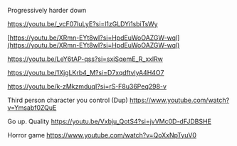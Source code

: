Progressively harder down

https://youtu.be/_vcF07IuLyE?si=l1zGLDYi1sbiTsWy


[https://youtu.be/XRmn-EYt8wI?si=HpdEuWoOAZGW-wql](https://youtu.be/XRmn-EYt8wI?si=HpdEuWoOAZGW-wql)

https://youtu.be/LeY6tAP-qss?si=sxiSqemE_R_xxlRw

https://youtu.be/1XjgLKrb4_M?si=D7xqdftvlyA4H4O7

https://youtu.be/k-zMkzmduqI?si=rS-F8u36Peq298-v

Third person character you control (Dup)
https://www.youtube.com/watch?v=Ymsabf0ZQuE


Go up. Quality
https://youtu.be/Vxbju_QotS4?si=jvVMc0D-dFJDBSHE

Horror game
https://www.youtube.com/watch?v=QoXxNpTyuV0